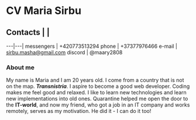 # CV Maria Sirbu

## Contacts  |       |
---|---|
messengers | +420773513294
phone | +37377976466
e-mail | sirbu.masha@gmail.com
discord | @maary2808

### About me

My name is Maria and I am 20 years old. I come from a country that is not on the map. ***Transnistria***. I aspire to become a good web developer. Coding makes me feel good and relaxed. I like to learn new technologies and learn new implementations into old ones.
Quarantine helped me open the door to the __IT-world__, and now my friend, who got a job in an IT company and works remotely, serves as my motivation. He did it - I can do it too!




